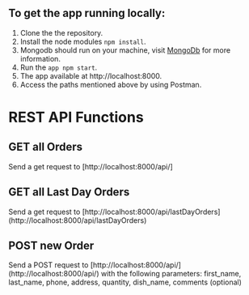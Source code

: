 <h2>To get the app running locally:</h2>

1. Clone the the repository.
2. Install the node modules <code>npm install</code>.
3. Mongodb should run on your machine, visit [MongoDb](https://www.mongodb.com/docs/manual/administration/install-community/) for more information.
3. Run the <code>app npm start</code>.
4. The app available at http://localhost:8000.
5. Access the paths mentioned above by using Postman.

<h1>REST API Functions</h1>
<h2>GET all Orders</h2>
Send a get request to [http://localhost:8000/api/]
<h2>GET all Last Day Orders</h2>
Send a get request to [http://localhost:8000/api/lastDayOrders](http://localhost:8000/api/lastDayOrders)
<h2>POST new Order</h2>
Send a POST request to [http://localhost:8000/api/](http://localhost:8000/api/) with the following parameters:
  first_name, last_name, phone, address, quantity, dish_name, comments (optional)

